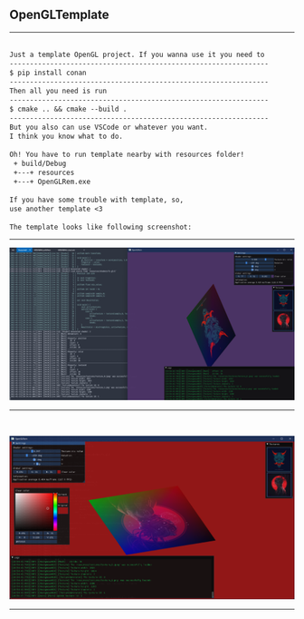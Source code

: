 ## OpenGLTemplate

<hr align="center" size="2" />

```

Just a template OpenGL project. If you wanna use it you need to
----------------------------------------------------------------
$ pip install conan
----------------------------------------------------------------
Then all you need is run 
----------------------------------------------------------------
$ cmake .. && cmake --build .
----------------------------------------------------------------
But you also can use VSCode or whatever you want.
I think you know what to do.

Oh! You have to run template nearby with resources folder!
 + build/Debug
 +---+ resources
 +---+ OpenGLRem.exe

If you have some trouble with template, so,
use another template <3

The template looks like following screenshot:

```

<hr align="center" size="2" />

![Screenshot 1](screenshots/first.png)

<hr align="center" size="2" />
<br>

![Screenshot 2](screenshots/second.png)

<hr align="center" size="2" />